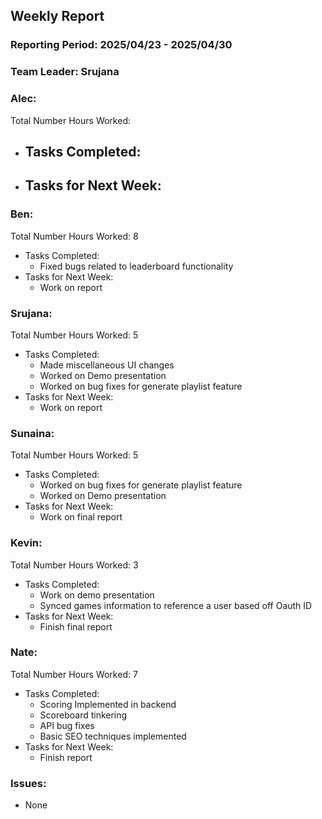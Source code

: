 ## **Weekly Report**

### **Reporting Period:** 2025/04/23 - 2025/04/30
### **Team Leader:** Srujana


### **Alec:**
Total Number Hours Worked: 
- Tasks Completed:
  - 
- Tasks for Next Week:
  - 


### **Ben:**
Total Number Hours Worked: 8
- Tasks Completed:
  - Fixed bugs related to leaderboard functionality
- Tasks for Next Week:
  - Work on report


### **Srujana:**
Total Number Hours Worked: 5
- Tasks Completed: 
  - Made miscellaneous UI changes
  - Worked on Demo presentation
  - Worked on bug fixes for generate playlist feature
- Tasks for Next Week:
  - Work on report



### **Sunaina:**
Total Number Hours Worked: 5 
- Tasks Completed:
  -  Worked on bug fixes for generate playlist feature
  -  Worked on Demo presentation
- Tasks for Next Week:
  - Work on final report



### **Kevin:**
Total Number Hours Worked: 3
- Tasks Completed:
  - Work on demo presentation
  - Synced games information to reference a user based off Oauth ID
- Tasks for Next Week:
  - Finish final report


### **Nate:**
Total Number Hours Worked: 7
- Tasks Completed:
  - Scoring Implemented in backend
  - Scoreboard tinkering
  - API bug fixes
  - Basic SEO techniques implemented 
- Tasks for Next Week:
  - Finish report


### **Issues:**
- None
